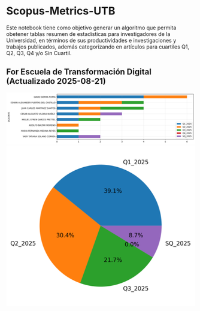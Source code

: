# Scopus-Metrics-UTB
Este notebook tiene como objetivo generar un algoritmo que permita obetener tablas resumen de estadísticas para investigadores de la Universidad, en términos de sus productividades e investigaciones y trabajos publicados, además categorizando en artículos para cuartiles Q1, Q2, Q3, Q4 y/o Sin Cuartil.

## For Escuela de Transformación Digital (Actualizado 2025-08-21)
!["EDT1.png"](https://github.com/sierraporta/Scopus-Metrics-UTB/blob/main/ETD1.png)
!["EDT2.png"](https://github.com/sierraporta/Scopus-Metrics-UTB/blob/main/ETD2.png)
